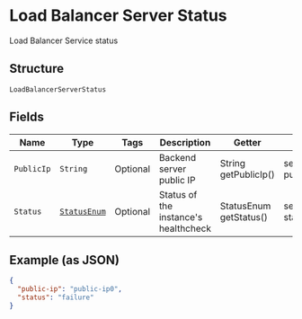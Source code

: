 
# Load Balancer Server Status

Load Balancer Service status

## Structure

`LoadBalancerServerStatus`

## Fields

| Name | Type | Tags | Description | Getter | Setter |
|  --- | --- | --- | --- | --- | --- |
| `PublicIp` | `String` | Optional | Backend server public IP | String getPublicIp() | setPublicIp(String publicIp) |
| `Status` | [`StatusEnum`](../../doc/models/status-enum.md) | Optional | Status of the instance's healthcheck | StatusEnum getStatus() | setStatus(StatusEnum status) |

## Example (as JSON)

```json
{
  "public-ip": "public-ip0",
  "status": "failure"
}
```

